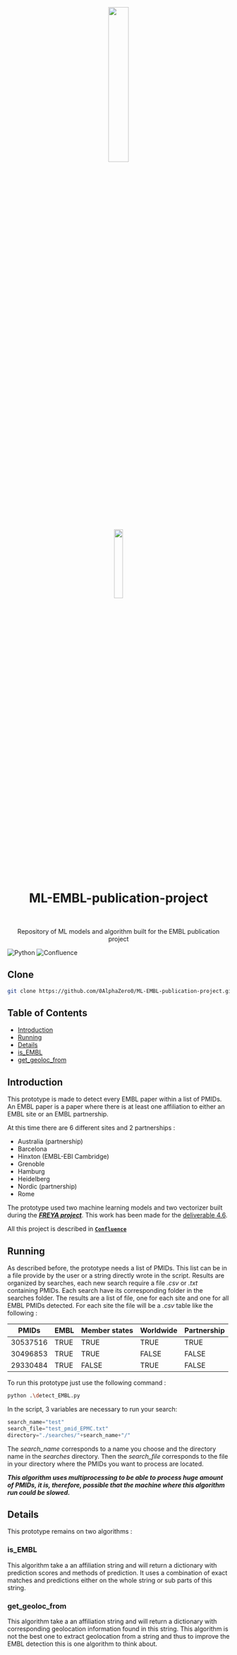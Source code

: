 <p align="center"><img width=30% src="https://www.ebi.ac.uk/eva/img/dbSNP/EMBL_EBI-logo.png"></p>
<p align="center"><img width=20% src="https://www.infodocket.com/wp-content/uploads/2020/06/2020-06-02_09-17-36.png"></p>



<h1 align="center"> ML-EMBL-publication-project </h1> <br>
<p align="center">
  Repository of ML models  and algorithm built for the EMBL publication project
</p>

![Python](https://img.shields.io/badge/Python-v3.5%2B-blue)
![Confluence](https://img.shields.io/badge/Confluence-FREYA%2FEMBL%20project-green)

## Clone
```bash
git clone https://github.com/0AlphaZero0/ML-EMBL-publication-project.git
```

## Table of Contents

- [Introduction](#introduction)
- [Running](#running)
- [Details](#details)
- [is_EMBL](#is_embl)
- [get_geoloc_from](#get_geoloc_from)


## Introduction
This prototype is made to detect every EMBL paper within a list of PMIDs. An EMBL paper is a paper where there is at least one affiliation to either an EMBL site or an EMBL partnership.

At this time there are 6 different sites and 2 partnerships : 

- Australia (partnership)
- Barcelona
- Hinxton (EMBL-EBI Cambridge)
- Grenoble
- Hamburg
- Heidelberg
- Nordic (partnership)
- Rome

The prototype used two machine learning models and two vectorizer built during the ***[FREYA project](https://www.project-freya.eu/en/about/mission)***. This work has been made for the [deliverable 4.6](https://www.project-freya.eu/en/resources/project-output).

All this project is described in **[`Confluence`](https://img.shields.io/badge/Confluence-FREYA%2FEMBL%20project-green)**

## Running
As described before, the prototype needs a list of PMIDs. This list can be in a file provide by the user or a string directly wrote in the script.
Results are organized by searches, each new search require a file *.csv* or *.txt* containing PMIDs. Each search have its corresponding folder in the searches folder. The results are a list of file, one for each site and one for all EMBL PMIDs detected.
For each site the file will be a *.csv* table like the following :

| PMIDs | EMBL | Member states | Worldwide | Partnership |
| --------------- | --------------- | --------------- | --------------- | --------------- |
| 30537516 | TRUE| TRUE | TRUE | TRUE |
| 30496853 | TRUE | TRUE | FALSE | FALSE |
| 29330484 | TRUE | FALSE | TRUE | FALSE |

To run this prototype just use the following command :
```bash
python .\detect_EMBL.py
```

In the script, 3 variables are necessary to run your search: 
```python
search_name="test"
search_file="test_pmid_EPMC.txt"
directory="./searches/"+search_name+"/"
```
The *search_name* corresponds to a name you choose and the directory name in the *searches* directory. Then the *search_file* corresponds to the file in your directory where the PMIDs you want to process are located.

***This algorithm uses multiprocessing to be able to process huge amount of PMIDs, it is, therefore, possible that the machine where this algorithm run could be slowed.***

## Details
This prototype remains on two algorithms :

### is_EMBL
This algorithm take a an affiliation string and will return a dictionary with prediction scores and methods of prediction. It uses a combination of exact matches and predictions either on the whole string or sub parts of this string.

### get_geoloc_from
This algorithm take a an affiliation string and will return a dictionary with corresponding geolocation information found in this string. This algorithm is not the best one to extract geolocation from a string and thus to improve the EMBL detection this is one algorithm to think about.
